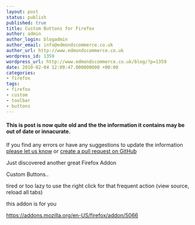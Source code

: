 ```yaml
---
layout: post
status: publish
published: true
title: Custom Buttons for Firefox
author: admin
author_login: blogadmin
author_email: info@edmondscommerce.co.uk
author_url: http://www.edmondscommerce.co.uk
wordpress_id: 1359
wordpress_url: http://www.edmondscommerce.co.uk/blog/?p=1359
date: 2010-02-04 12:09:47.000000000 +00:00
categories:
- firefox
tags:
- firefox
- custom
- toolbar
- buttons
---
```

<div class="oldpost"><h4>This is post is now quite old and the the information it contains may be out of date or innacurate.</h4>
<p>
If you find any errors or have any suggestions to update the information <a href="http://edmondscommerce.github.io/contact-us/index.html">please let us know</a>
or <a href="https://github.com/edmondscommerce/edmondscommerce.github.io">create a pull request on GitHub</a>
</p>
</div>
Just discovered another great Firefox Addon

Custom Buttons..

tired or too lazy to use the right click for that frequent action (view source, reload all tabs)

this addon is for you

<a href="https://addons.mozilla.org/en-US/firefox/addon/5066">https://addons.mozilla.org/en-US/firefox/addon/5066</a>
